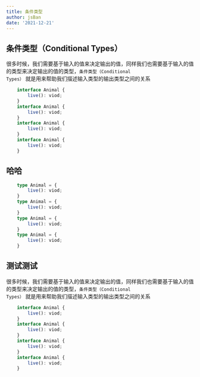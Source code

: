 ```yaml
---
title: 条件类型
author: jsBan
date: '2021-12-21'
---
```


## 条件类型（Conditional Types）

很多时候，我们需要基于输入的值来决定输出的值，同样我们也需要基于输入的值的类型来决定输出的值的类型，<code>条件类型（Conditional Types）</code> 就是用来帮助我们描述输入类型的输出类型之间的关系

```js
    interface Animal {
        live(): viod;
    }
    interface Animal {
        live(): viod;
    }
    interface Animal {
        live(): viod;
    }
    interface Animal {
        live(): viod;
    }
```
## 哈哈
```ts
    type Animal = {
        live(): viod;
    }
    type Animal = {
        live(): viod;
    }
    type Animal = {
        live(): viod;
    }
    type Animal = {
        live(): viod;
    }
```

## 测试测试

很多时候，我们需要基于输入的值来决定输出的值，同样我们也需要基于输入的值的类型来决定输出的值的类型，<code>条件类型（Conditional Types）</code> 就是用来帮助我们描述输入类型的输出类型之间的关系

```js
    interface Animal {
        live(): viod;
    }
    interface Animal {
        live(): viod;
    }
    interface Animal {
        live(): viod;
    }
    interface Animal {
        live(): viod;
    }
```